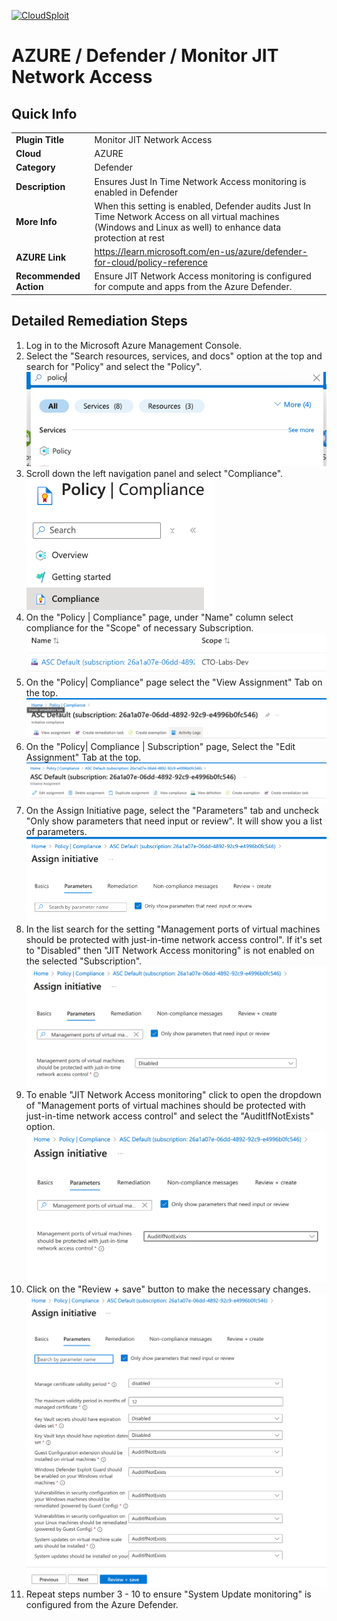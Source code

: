 [![CloudSploit](https://cloudsploit.com/img/logo-new-big-text-100.png "CloudSploit")](https://cloudsploit.com)

# AZURE / Defender / Monitor JIT Network Access

## Quick Info

| |                                                                                                                                                                  |
|-|------------------------------------------------------------------------------------------------------------------------------------------------------------------|
| **Plugin Title** | Monitor JIT Network Access                                                                                                                                       |
| **Cloud** | AZURE                                                                                                                                                            |
| **Category** | Defender                                                                                                                                                         |
| **Description** | Ensures Just In Time Network Access monitoring is enabled in Defender                                                                                            |
| **More Info** | When this setting is enabled, Defender audits Just In Time Network Access on all virtual machines (Windows and Linux as well) to enhance data protection at rest |
| **AZURE Link** | https://learn.microsoft.com/en-us/azure/defender-for-cloud/policy-reference                                                                        |
| **Recommended Action** | Ensure JIT Network Access monitoring is configured for compute and apps from the Azure Defender.                                                                 |

## Detailed Remediation Steps

1. Log in to the Microsoft Azure Management Console.
2. Select the "Search resources, services, and docs" option at the top and search for "Policy" and select the "Policy". </br> <img src="/resources/azure/defender/monitor-jit-network-access/step2.png"/>
3. Scroll down the left navigation panel and select "Compliance".</br> <img src="/resources/azure/defender/monitor-jit-network-access/step3.png"/>
4. On the "Policy | Compliance" page, under "Name" column select compliance for the "Scope" of necessary Subscription.</br> <img src="/resources/azure/defender/monitor-jit-network-access/step4.png"/>
5. On the "Policy| Compliance" page select the "View Assignment" Tab on the top. </br> <img src="/resources/azure/defender/monitor-jit-network-access/step5.png"/>
6. On the "Policy| Compliance | Subscription" page, Select the "Edit Assignment" Tab at the top.</br> <img src="/resources/azure/defender/monitor-jit-network-access/step6.png"/>
7. On the Assign Initiative page, select the "Parameters" tab and uncheck "Only show parameters that need input or review". It will show you a list of parameters.</br>  <img src="/resources/azure/defender/monitor-jit-network-access/step7.png"/>
8. In the list search for the setting "Management ports of virtual machines should be protected with just-in-time network access control". If it's set to "Disabled" then "JIT Network Access monitoring" is not enabled on the selected "Subscription".</br> <img src="/resources/azure/defender/monitor-jit-network-access/step8.png"/>
9. To enable "JIT Network Access monitoring" click to open the dropdown of "Management ports of virtual machines should be protected with just-in-time network access control" and select the "AuditIfNotExists" option.</br> <img src="/resources/azure/defender/monitor-jit-network-access/step9.png"/>
10. Click on the "Review + save" button to make the necessary changes.</br> <img src="/resources/azure/defender/monitor-jit-network-access/step10.png"/>
11. Repeat steps number 3 - 10 to ensure "System Update monitoring" is configured from the Azure Defender.</br>
